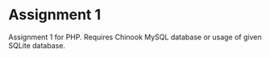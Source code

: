 <h1>Assignment 1</h1>
<p>Assignment 1 for PHP. Requires Chinook MySQL database or usage of given SQLite database.</p>
